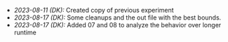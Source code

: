 * *2023-08-11 (DK):* Created copy of previous experiment
* *2023-08-17 (DK):* Some cleanups and the out file with the best bounds.
* *2023-08-17 (DK):* Added 07 and 08 to analyze the behavior over longer runtime
